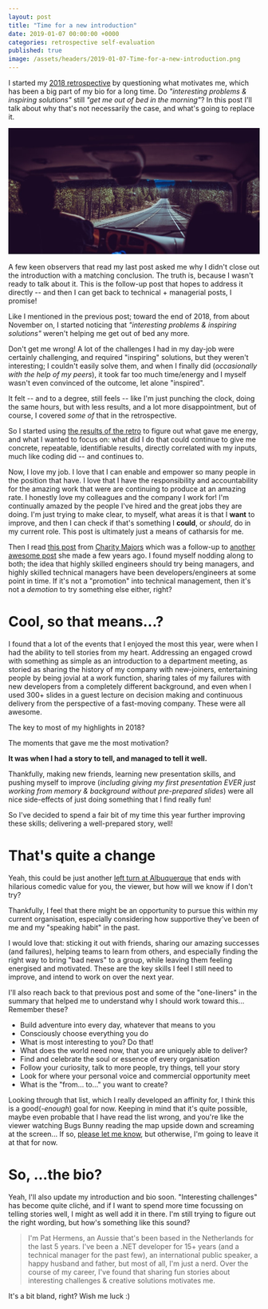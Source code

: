 ```yaml
---
layout: post
title: "Time for a new introduction"
date: 2019-01-07 00:00:00 +0000
categories: retrospective self-evaluation
published: true
image: /assets/headers/2019-01-07-Time-for-a-new-introduction.png
---
```


I started my [2018 retrospective](/2018/12/31/Wow-what-a-year/) by questioning what motivates me, which has been a big part of my bio for a long time. Do _"interesting problems & inspiring solutions"_ still _"get me out of bed in the morning"_? In this post I'll talk about why that's not necessarily the case, and what's going to replace it.

<!--description-->
![2019-01-07-Time-for-a-new-introduction](/assets/headers/2019-01-07-Time-for-a-new-introduction.png)

A few keen observers that read my last post asked me why I didn't close out the introduction with a matching conclusion.
The truth is, because I wasn't ready to talk about it.
This is the follow-up post that hopes to address it directly -- and then I can get back to technical + managerial posts, I promise!

Like I mentioned in the previous post; toward the end of 2018, from about November on, I started noticing that _"interesting problems & inspiring solutions"_ weren't helping me get out of bed any more.

Don't get me wrong!
A lot of the challenges I had in my day-job were certainly challenging, and required "inspiring" solutions, but they weren't interesting; I couldn't easily solve them, and when I finally did (_occasionally with the help of my peers_), it took far too much time/energy and I myself wasn't even convinced of the outcome, let alone "inspired".

It felt -- and to a degree, still feels -- like I'm just punching the clock, doing the same hours, but with less results, and a lot more disappointment, but of course, I covered _some of_ that in the retrospective.

So I started using [the results of the retro](/2018/12/31/Wow-what-a-year/#adapt) to figure out what gave me energy, and what I wanted to focus on: what did I do that could continue to give me concrete, repeatable, identifiable results, directly correlated with my inputs, much like coding did -- and continues to.

Now, I love my job.
I love that I can enable and empower so many people in the position that have.
I love that I have the responsibility and accountability for the amazing work that were are continuing to produce at an amazing rate.
I honestly love my colleagues and the company I work for!
I'm continually amazed by the people I've hired and the great jobs they are doing.
I'm just trying to make clear, to myself, what areas it is that I **want** to improve, and then I can check if that's something I **could**, or _should_, do in my current role.
This post is ultimately just a means of catharsis for me.

Then I read [this post](https://charity.wtf/2019/01/04/engineering-management-the-pendulum-or-the-ladder/) from [Charity Majors](https://twitter.com/mipsytipsy) which was a follow-up to [another awesome post](https://charity.wtf/2017/05/11/the-engineer-manager-pendulum/) she made a few years ago.
I found myself nodding along to both; the idea that highly skilled engineers should try being managers, and highly skilled technical managers have been developers/engineers at some point in time.
If it's not a "promotion" into technical management, then it's not a _demotion_ to try something else either, right?

# Cool, so that means...?

I found that a lot of the events that I enjoyed the most this year, were when I had the ability to tell stories from my heart.
Addressing an engaged crowd with something as simple as an introduction to a department meeting, as storied as sharing the history of my company with new-joiners, entertaining people by being jovial at a work function, sharing tales of my failures with new developers from a completely different background, and even when I used 300+ slides in a guest lecture on decision making and continuous delivery from the perspective of a fast-moving company. These were all awesome.

The key to most of my highlights in 2018?

The moments that gave me the most motivation?

**It was when I had a story to tell, and managed to tell it well.**

Thankfully, making new friends, learning new presentation skills, and pushing myself to improve (_including giving my first presentation EVER just working from memory & background without pre-prepared slides_) were all nice side-effects of just doing something that I find really fun!

So I've decided to spend a fair bit of my time this year further improving these skills; delivering a well-prepared story, well!

# That's quite a change

Yeah, this could be just another [left turn at Albuquerque](https://tvtropes.org/pmwiki/pmwiki.php/Main/WrongTurnAtAlbuquerque) that ends with hilarious comedic value for you, the viewer, but how will we know if I don't try?

Thankfully, I feel that there might be an opportunity to pursue this within my current organisation, especially considering how supportive they've been of me and my "speaking habit" in the past.

I would love that: sticking it out with friends, sharing our amazing successes (and failures), helping teams to learn from others, and especially finding the right way to bring "bad news" to a group, while leaving them feeling energised and motivated. These are the key skills I feel I still need to improve, and intend to work on over the next year.

I'll also reach back to that previous post and some of the "one-liners" in the summary that helped me to understand why I should work toward this... Remember these?

- Build adventure into every day, whatever that means to you
- Consciously choose everything you do
- What is most interesting to you? Do that!
- What does the world need now, that you are uniquely able to deliver?
- Find and celebrate the soul or essence of every organisation
- Follow your curiosity, talk to more people, try things, tell your story
- Look for where your personal voice and commercial opportunity meet
- What is the "from... to..." you want to create?

Looking through that list, which I really developed an affinity for, I think this is a good(_-enough_) goal for now.
Keeping in mind that it's quite possible, maybe even probable that I have read the list wrong, and you're like the viewer watching Bugs Bunny reading the map upside down and screaming at the screen...
If so, [please let me know](https://twitter.com/phermens), but otherwise, I'm going to leave it at that for now.

# So, ...the bio?

Yeah, I'll also update my introduction and bio soon.
"Interesting challenges" has become quite cliché, and if I want to spend more time focussing on telling stories well, I might as well add it in there.
I'm still trying to figure out the right wording, but how's something like this sound?

> I'm Pat Hermens, an Aussie that's been based in the Netherlands for the last 5 years.
> I've been a .NET developer for 15+ years (and a technical manager for the past few), an international public speaker, a happy husband and father, but most of all, I'm just a nerd.
> Over the course of my career, I've found that sharing fun stories about interesting challenges & creative solutions motivates me.

It's a bit bland, right? Wish me luck :)
